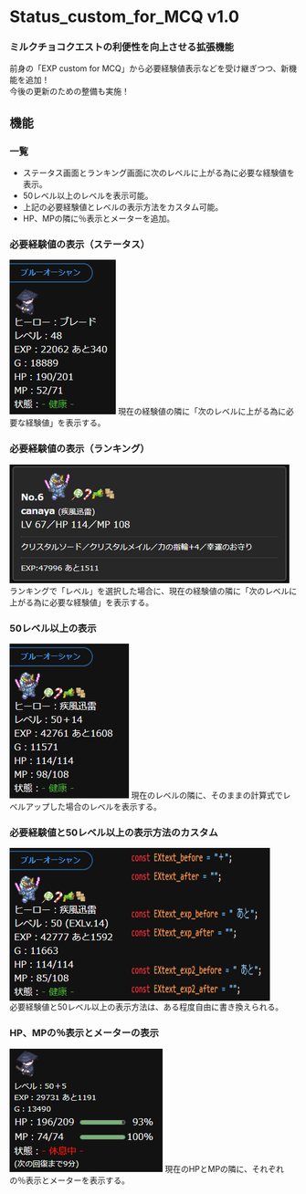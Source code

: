 # Status_custom_for_MCQ v1.0
### ミルクチョコクエストの利便性を向上させる拡張機能
前身の「EXP custom for MCQ」から必要経験値表示などを受け継ぎつつ、新機能を追加！  
今後の更新のための整備も実施！

## 機能
### 一覧
- ステータス画面とランキング画面に次のレベルに上がる為に必要な経験値を表示。  
- 50レベル以上のレベルを表示可能。
- 上記の必要経験値とレベルの表示方法をカスタム可能。
- HP、MPの隣に％表示とメーターを追加。

### 必要経験値の表示（ステータス）
<img src="./images/need_exp_status.png" alt="need_exp_status" title="need_exp_status">
現在の経験値の隣に「次のレベルに上がる為に必要な経験値」を表示する。
  
### 必要経験値の表示（ランキング）
<img src="./images/need_exp_ranking.png" alt="need_exp_ranking" title="need_exp_ranking">
ランキングで「レベル」を選択した場合に、現在の経験値の隣に「次のレベルに上がる為に必要な経験値」を表示する。
  
### 50レベル以上の表示
<img src="./images/ex_level.png" alt="ex_level" title="ex_level">
現在のレベルの隣に、そのままの計算式でレベルアップした場合のレベルを表示する。

### 必要経験値と50レベル以上の表示方法のカスタム
<div style="display: flex;">
<img src="./images/text_custom1.png" alt="text_custom" title="text_custom">
<img src="./images/text_custom2.png" alt="text_custom" title="text_custom">
</div>
必要経験値と50レベル以上の表示方法は、ある程度自由に書き換えられる。

### HP、MPの％表示とメーターの表示
<img src="./images/hpmpPercentAndMeter.png" alt="hpmpPercentAndMeter" title="hpmpPercentAndMeter">
現在のHPとMPの隣に、それぞれの％表示とメーターを表示する。
